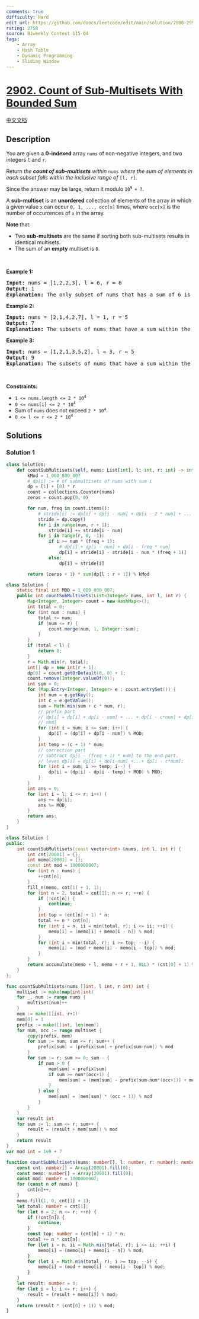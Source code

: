 ```yaml
---
comments: true
difficulty: Hard
edit_url: https://github.com/doocs/leetcode/edit/main/solution/2900-2999/2902.Count%20of%20Sub-Multisets%20With%20Bounded%20Sum/README_EN.md
rating: 2758
source: Biweekly Contest 115 Q4
tags:
    - Array
    - Hash Table
    - Dynamic Programming
    - Sliding Window
---
```


# [2902. Count of Sub-Multisets With Bounded Sum](https://leetcode.com/problems/count-of-sub-multisets-with-bounded-sum)

[中文文档](/solution/2900-2999/2902.Count%20of%20Sub-Multisets%20With%20Bounded%20Sum/README.md)

## Description

<p>You are given a <strong>0-indexed</strong> array <code>nums</code> of non-negative integers, and two integers <code>l</code> and <code>r</code>.</p>

<p>Return <em>the <strong>count of sub-multisets</strong> within</em> <code>nums</code> <em>where the sum of elements in each subset falls within the inclusive range of</em> <code>[l, r]</code>.</p>

<p>Since the answer may be large, return it modulo <code>10<sup>9 </sup>+ 7</code>.</p>

<p>A <strong>sub-multiset</strong> is an <strong>unordered</strong> collection of elements of the array in which a given value <code>x</code> can occur <code>0, 1, ..., occ[x]</code> times, where <code>occ[x]</code> is the number of occurrences of <code>x</code> in the array.</p>

<p><strong>Note</strong> that:</p>

<ul>
	<li>Two <strong>sub-multisets</strong> are the same if sorting both sub-multisets results in identical multisets.</li>
	<li>The sum of an <strong>empty</strong> multiset is <code>0</code>.</li>
</ul>

<p>&nbsp;</p>
<p><strong>Example 1:</strong></p>

<pre>
<strong>Input:</strong> nums = [1,2,2,3], l = 6, r = 6
<strong>Output:</strong> 1
<strong>Explanation:</strong> The only subset of nums that has a sum of 6 is {1, 2, 3}.
</pre>

<p><strong>Example 2:</strong></p>

<pre>
<strong>Input:</strong> nums = [2,1,4,2,7], l = 1, r = 5
<strong>Output:</strong> 7
<strong>Explanation:</strong> The subsets of nums that have a sum within the range [1, 5] are {1}, {2}, {4}, {2, 2}, {1, 2}, {1, 4}, and {1, 2, 2}.
</pre>

<p><strong>Example 3:</strong></p>

<pre>
<strong>Input:</strong> nums = [1,2,1,3,5,2], l = 3, r = 5
<strong>Output:</strong> 9
<strong>Explanation:</strong> The subsets of nums that have a sum within the range [3, 5] are {3}, {5}, {1, 2}, {1, 3}, {2, 2}, {2, 3}, {1, 1, 2}, {1, 1, 3}, and {1, 2, 2}.</pre>

<p>&nbsp;</p>
<p><strong>Constraints:</strong></p>

<ul>
	<li><code>1 &lt;= nums.length &lt;= 2 * 10<sup>4</sup></code></li>
	<li><code>0 &lt;= nums[i] &lt;= 2 * 10<sup>4</sup></code></li>
	<li>Sum of <code>nums</code> does not exceed <code>2 * 10<sup>4</sup></code>.</li>
	<li><code>0 &lt;= l &lt;= r &lt;= 2 * 10<sup>4</sup></code></li>
</ul>

## Solutions

### Solution 1

<!-- tabs:start -->

```python
class Solution:
    def countSubMultisets(self, nums: List[int], l: int, r: int) -> int:
        kMod = 1_000_000_007
        # dp[i] := # of submultisets of nums with sum i
        dp = [1] + [0] * r
        count = collections.Counter(nums)
        zeros = count.pop(0, 0)

        for num, freq in count.items():
            # stride[i] := dp[i] + dp[i - num] + dp[i - 2 * num] + ...
            stride = dp.copy()
            for i in range(num, r + 1):
                stride[i] += stride[i - num]
            for i in range(r, 0, -1):
                if i >= num * (freq + 1):
                    # dp[i] + dp[i - num] + dp[i - freq * num]
                    dp[i] = stride[i] - stride[i - num * (freq + 1)]
                else:
                    dp[i] = stride[i]

        return (zeros + 1) * sum(dp[l : r + 1]) % kMod
```

```java
class Solution {
    static final int MOD = 1_000_000_007;
    public int countSubMultisets(List<Integer> nums, int l, int r) {
        Map<Integer, Integer> count = new HashMap<>();
        int total = 0;
        for (int num : nums) {
            total += num;
            if (num <= r) {
                count.merge(num, 1, Integer::sum);
            }
        }
        if (total < l) {
            return 0;
        }
        r = Math.min(r, total);
        int[] dp = new int[r + 1];
        dp[0] = count.getOrDefault(0, 0) + 1;
        count.remove(Integer.valueOf(0));
        int sum = 0;
        for (Map.Entry<Integer, Integer> e : count.entrySet()) {
            int num = e.getKey();
            int c = e.getValue();
            sum = Math.min(sum + c * num, r);
            // prefix part
            // dp[i] = dp[i] + dp[i - num] + ... + dp[i - c*num] + dp[i-(c+1)*num] + ... + dp[i %
            // num]
            for (int i = num; i <= sum; i++) {
                dp[i] = (dp[i] + dp[i - num]) % MOD;
            }
            int temp = (c + 1) * num;
            // correction part
            // subtract dp[i - (freq + 1) * num] to the end part.
            // leves dp[i] = dp[i] + dp[i-num] +...+ dp[i - c*num];
            for (int i = sum; i >= temp; i--) {
                dp[i] = (dp[i] - dp[i - temp] + MOD) % MOD;
            }
        }
        int ans = 0;
        for (int i = l; i <= r; i++) {
            ans += dp[i];
            ans %= MOD;
        }
        return ans;
    }
}
```

```cpp
class Solution {
public:
    int countSubMultisets(const vector<int> &nums, int l, int r) {
        int cnt[20001] = {};
        int memo[20001] = {};
        const int mod = 1000000007;
        for (int n : nums) {
            ++cnt[n];
        }
        fill_n(memo, cnt[1] + 1, 1);
        for (int n = 2, total = cnt[1]; n <= r; ++n) {
            if (!cnt[n]) {
                continue;
            }
            int top = (cnt[n] + 1) * n;
            total += n * cnt[n];
            for (int i = n, ii = min(total, r); i <= ii; ++i) {
                memo[i] = (memo[i] + memo[i - n]) % mod;
            }
            for (int i = min(total, r); i >= top; --i) {
                memo[i] = (mod + memo[i] - memo[i - top]) % mod;
            }
        }
        return accumulate(memo + l, memo + r + 1, 0LL) * (cnt[0] + 1) % mod;
    }
};
```

```go
func countSubMultisets(nums []int, l int, r int) int {
	multiset := make(map[int]int)
	for _, num := range nums {
		multiset[num]++
	}
	mem := make([]int, r+1)
	mem[0] = 1
	prefix := make([]int, len(mem))
	for num, occ := range multiset {
		copy(prefix, mem)
		for sum := num; sum <= r; sum++ {
			prefix[sum] = (prefix[sum] + prefix[sum-num]) % mod
		}
		for sum := r; sum >= 0; sum-- {
			if num > 0 {
				mem[sum] = prefix[sum]
				if sum >= num*(occ+1) {
					mem[sum] = (mem[sum] - prefix[sum-num*(occ+1)] + mod) % mod
				}
			} else {
				mem[sum] = (mem[sum] * (occ + 1)) % mod
			}
		}
	}
	var result int
	for sum := l; sum <= r; sum++ {
		result = (result + mem[sum]) % mod
	}
	return result
}
var mod int = 1e9 + 7
```

```ts
function countSubMultisets(nums: number[], l: number, r: number): number {
    const cnt: number[] = Array(20001).fill(0);
    const memo: number[] = Array(20001).fill(0);
    const mod: number = 1000000007;
    for (const n of nums) {
        cnt[n]++;
    }
    memo.fill(1, 0, cnt[1] + 1);
    let total: number = cnt[1];
    for (let n = 2; n <= r; ++n) {
        if (!cnt[n]) {
            continue;
        }
        const top: number = (cnt[n] + 1) * n;
        total += n * cnt[n];
        for (let i = n, ii = Math.min(total, r); i <= ii; ++i) {
            memo[i] = (memo[i] + memo[i - n]) % mod;
        }
        for (let i = Math.min(total, r); i >= top; --i) {
            memo[i] = (mod + memo[i] - memo[i - top]) % mod;
        }
    }
    let result: number = 0;
    for (let i = l; i <= r; i++) {
        result = (result + memo[i]) % mod;
    }
    return (result * (cnt[0] + 1)) % mod;
}
```

<!-- tabs:end -->

<!-- end -->
